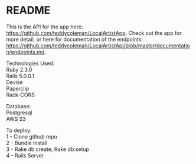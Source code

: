 # README

This is the API for the app here: https://github.com/teddycoleman/LocalArtistApp.  Check out the app for more detail, or here for documentation of the endpoints: https://github.com/teddycoleman/LocalArtistApi/blob/master/documentation/endpoints.md.

Technologies Used: <br>
Ruby 2.3.0 <br>
Rails 5.0.0.1 <br>
Devise <br>
Paperclip <br>
Rack-CORS

Database:<br>
Postgresql <br>
AWS S3 

To deploy:<br>
1 - Clone github repo <br>
2 - Bundle Install <br>
3 - Rake db:create, Rake db:setup <br>
4 - Rails Server

